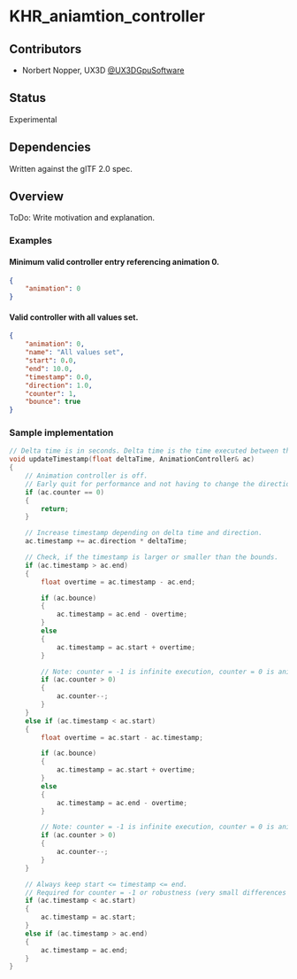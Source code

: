 # KHR\_aniamtion\_controller

## Contributors

* Norbert Nopper, UX3D [@UX3DGpuSoftware](https://twitter.com/UX3DGpuSoftware)

## Status

Experimental

## Dependencies

Written against the glTF 2.0 spec.

## Overview

ToDo: Write motivation and explanation.

### Examples

#### Minimum valid controller entry referencing animation 0.

```json
{
	"animation": 0
}
```

#### Valid controller with all values set.

```json
{
	"animation": 0,
	"name": "All values set",
	"start": 0.0,
	"end": 10.0,
	"timestamp": 0.0,
	"direction": 1.0,
	"counter": 1,
	"bounce": true
}
```

### Sample implementation

```cpp
// Delta time is in seconds. Delta time is the time executed between the current and last frame.
void updateTimestamp(float deltaTime, AnimationController& ac)
{
	// Animation controller is off.
	// Early quit for performance and not having to change the direction value.
	if (ac.counter == 0)
	{
		return;
	}

	// Increase timestamp depending on delta time and direction.
	ac.timestamp += ac.direction * deltaTime;

	// Check, if the timestamp is larger or smaller than the bounds.	
	if (ac.timestamp > ac.end)
	{
		float overtime = ac.timestamp - ac.end;

		if (ac.bounce)
		{
			ac.timestamp = ac.end - overtime;
		}
		else
		{
			ac.timestamp = ac.start + overtime;
		}

		// Note: counter = -1 is infinite execution, counter = 0 is animation off.
		if (ac.counter > 0)
		{
			ac.counter--;
		}
	}
	else if (ac.timestamp < ac.start)
	{
		float overtime = ac.start - ac.timestamp;

		if (ac.bounce)
		{
			ac.timestamp = ac.start + overtime;
		}
		else
		{
			ac.timestamp = ac.end - overtime;
		}

		// Note: counter = -1 is infinite execution, counter = 0 is animation off.
		if (ac.counter > 0)
		{
			ac.counter--;
		}
	}

	// Always keep start <= timestamp <= end.
	// Required for counter = -1 or robustness (very small differences between start and end).
	if (ac.timestamp < ac.start)
	{
		ac.timestamp = ac.start;
	}
	else if (ac.timestamp > ac.end)
	{
		ac.timestamp = ac.end;
	}
}
```
